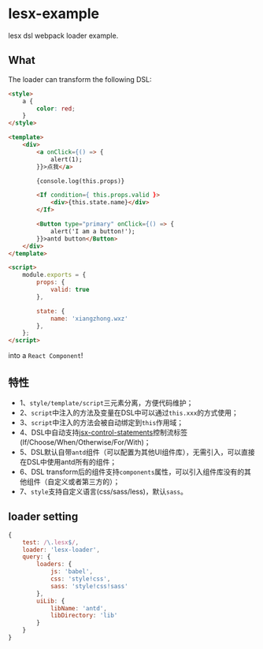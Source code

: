# lesx-example

lesx dsl webpack loader example.

## What

The loader can transform the following DSL:

```html
<style>
    a {
        color: red;
    }
</style>

<template>
    <div>
        <a onClick={() => {
            alert(1);
        }}>点我</a>

        {console.log(this.props)}

        <If condition={ this.props.valid }>
            <div>{this.state.name}</div>
        </If>

        <Button type="primary" onClick={() => {
            alert('I am a button!');
        }}>antd button</Button>
    </div>
</template>

<script>
    module.exports = {
        props: {
            valid: true
        },

        state: {
            name: 'xiangzhong.wxz'
        },
    };
</script>
```

into a `React Component`!

## 特性

- 1、`style/template/script`三元素分离，方便代码维护；
- 2、`script`中注入的方法及变量在DSL中可以通过`this.xxx`的方式使用；
- 3、`script`中注入的方法会被自动绑定到`this`作用域；
- 4、DSL中自动支持[jsx-control-statements](https://www.npmjs.com/package/jsx-control-statements)控制流标签(If/Choose/When/Otherwise/For/With)；
- 5、DSL默认自带`antd`组件（可以配置为其他UI组件库），无需引入，可以直接在DSL中使用antd所有的组件；
- 6、DSL transform后的组件支持`components`属性，可以引入组件库没有的其他组件（自定义或者第三方的）；
- 7、`style`支持自定义语言(css/sass/less)，默认`sass`。

## loader setting

```javascript
{
    test: /\.lesx$/,
    loader: 'lesx-loader',
    query: {
        loaders: {
            js: 'babel',
            css: 'style!css',
            sass: 'style!css!sass'
        },
        uiLib: {
            libName: 'antd',
            libDirectory: 'lib'
        }
    }
}
```
